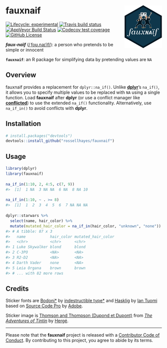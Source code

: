 
<!-- README.md is generated from README.Rmd. Please edit that file -->

# fauxnaif <img src='man/figures/logo.png' align="right" height="138" />

<!-- badges: start -->

[![Lifecycle:
experimental](https://img.shields.io/badge/lifecycle-experimental-orange.svg)](https://www.tidyverse.org/lifecycle/#experimental)
[![Travis build
status](https://travis-ci.org/rossellhayes/fauxnaif.svg?branch=master)](https://travis-ci.org/rossellhayes/fauxnaif)
[![AppVeyor Build
Status](https://ci.appveyor.com/api/projects/status/github/rossellhayes/fauxnaif?branch=master&svg=true)](https://ci.appveyor.com/project/rossellhayes/fauxnaif)
[![Codecov test
coverage](https://codecov.io/gh/rossellhayes/fauxnaif/branch/master/graph/badge.svg)](https://codecov.io/gh/rossellhayes/fauxnaif?branch=master)
[![GitHub
License](https://img.shields.io/github/license/rossellhayes/fauxnaif?color=blueviolet)](https://github.com/rossellhayes/fauxnaif/blob/master/LICENSE)
<!-- badges: end -->

***faux-naïf***
([/ˌfoʊ.naɪˈif/](https://en.wikipedia.org/wiki/Help:IPA/English)): a
person who pretends to be simple or innocent

**`fauxnaif`**: an R package for simplifying data by pretending values
are `NA`

## Overview

fauxnaif provides a replacement for `dplyr::na_if()`. Unlike
[**dplyr**](https://github.com/tidyverse/dplyr)’s `na_if()`, it allows
you to specify multiple values to be replaced with `NA` using a single
function. Load **fauxnaif** after **dplyr** (or use a conflict manager
like [**conflicted**](https://github.com/r-lib/conflicted)) to use the
extended `na_if()` functionality. Alternatively, use `na_if_in()` to
avoid conflicts with **dplyr**.

## Installation

``` r
# install.packages("devtools")
devtools::install_github("rossellhayes/fauxnaif")
```

## Usage

``` r
library(dplyr)
library(fauxnaif)

na_if_in(1:10, 2, 4:5, c(7, 9))
#>  [1]  1 NA  3 NA NA  6 NA  8 NA 10

na_if_in(1:10, ~ . >= 8)
#>  [1]  1  2  3  4  5  6  7 NA NA NA

dplyr::starwars %>%
  select(name, hair_color) %>%
  mutate(mutated_hair_color = na_if_in(hair_color, "unknown", "none"))
#> # A tibble: 87 x 3
#>   name           hair_color mutated_hair_color
#>   <chr>          <chr>      <chr>             
#> 1 Luke Skywalker blond      blond             
#> 2 C-3PO          <NA>       <NA>              
#> 3 R2-D2          <NA>       <NA>              
#> 4 Darth Vader    none       <NA>              
#> 5 Leia Organa    brown      brown             
#> # ... with 82 more rows
```

## Credits

Sticker fonts are
[Bodoni\*](https://github.com/indestructible-type/Bodoni) by
[indestructible type\*](https://indestructibletype.com/Home.html) and
[Hasklig](https://github.com/i-tu/Hasklig) by [Ian
Tuomi](https://indestructibletype.com/Home.html) based on [Source Code
Pro](https://github.com/adobe-fonts/source-code-pro) by
[Adobe](https://adobe.com).

Sticker image is [Thomson and Thompson (Dupond et
Dupont)](http://en.tintin.com/personnages/show/id/13/page/0/0/the-thomsons)
from [*The Adventures of Tintin*](http://en.tintin.com/) by
[Hergé](http://en.tintin.com/herge).

-----

Please note that the **fauxnaif** project is released with a
[Contributor Code of Conduct](CODE_OF_CONDUCT.md). By contributing to
this project, you agree to abide by its terms.

